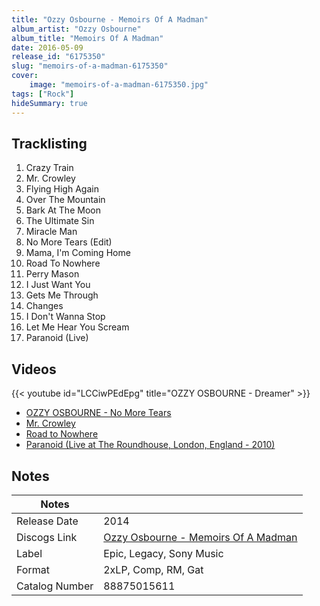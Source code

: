 ```yaml
---
title: "Ozzy Osbourne - Memoirs Of A Madman"
album_artist: "Ozzy Osbourne"
album_title: "Memoirs Of A Madman"
date: 2016-05-09
release_id: "6175350"
slug: "memoirs-of-a-madman-6175350"
cover:
    image: "memoirs-of-a-madman-6175350.jpg"
tags: ["Rock"]
hideSummary: true
---
```


## Tracklisting
1. Crazy Train
2. Mr. Crowley
3. Flying High Again
4. Over The Mountain
5. Bark At The Moon
6. The Ultimate Sin
7. Miracle Man
8. No More Tears (Edit)
9. Mama, I'm Coming Home
10. Road To Nowhere
11. Perry Mason
12. I Just Want You
13. Gets Me Through
14. Changes
15. I Don't Wanna Stop
16. Let Me Hear You Scream
17. Paranoid (Live)

## Videos
{{< youtube id="LCCiwPEdEpg" title="OZZY OSBOURNE - Dreamer" >}}
- [OZZY OSBOURNE - No More Tears](https://www.youtube.com/watch?v=CprfjfN5PRs)
- [Mr. Crowley](https://www.youtube.com/watch?v=4Rtq63cdTro)
- [Road to Nowhere](https://www.youtube.com/watch?v=9I53DlflmlI)
- [Paranoid (Live at The Roundhouse, London, England - 2010)](https://www.youtube.com/watch?v=uUsqxqRCuig)

## Notes

| Notes          |             |
| ---------------| ----------- |
| Release Date   | 2014 |
| Discogs Link   | [Ozzy Osbourne - Memoirs Of A Madman](https://www.discogs.com/release/6175350) |
| Label          | Epic, Legacy, Sony Music |
| Format         | 2xLP, Comp, RM, Gat |
| Catalog Number | 88875015611 |

